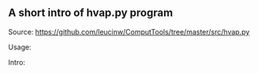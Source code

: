 ## A short intro of hvap.py program
Source: https://github.com/leucinw/ComputTools/tree/master/src/hvap.py

Usage:

Intro:

